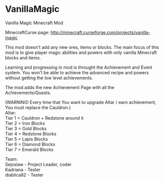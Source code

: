 # VanillaMagic
Vanilla Magic Minecraft Mod

MinecraftCurse page: http://minecraft.curseforge.com/projects/vanilla-magic
 
This mod doesn't add any new ores, items or blocks.
The main focus of this mod is to give player magic abilities and powers with only vanilla Minecraft blocks and items.
 
Learning and progressing in mod is throught the Achievement and Event system.
You won't be able to achieve the advanced recipe and powers without getting the low level achievements.
 
The mod adds the new Achievement Page with all the Achievements/Quests.


(WARNING!   Every time that You want to upgrade Altar / earn achievement, You must replace the Cauldron.)</br>
Altar: </br>
Tier 1 = Cauldron + Redstone around it </br>
Tier 2 = Iron Blocks </br>
Tier 3 = Gold Blocks </br>
Tier 4 = Redstone Blocks </br>
Tier 5 = Lapis Blocks </br>
Tier 6 = Diamond Blocks </br>
Tier 7 = Emerald Blocks </br>
 
 
Team: </br>
Sejoslaw - Project Leader, coder </br>
Kadriana - Tester </br>
diablica82 - Tester </br>
